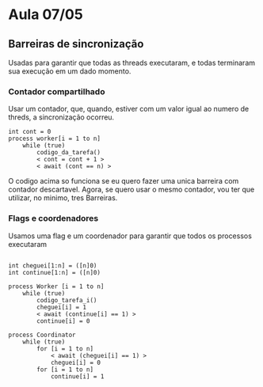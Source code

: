 # Aula 07/05

## Barreiras de sincronização

Usadas para garantir que todas as threads executaram, e todas terminaram sua
execução em um dado momento.

### Contador compartilhado

Usar um contador, que, quando, estiver com um valor igual ao numero de threds, a sincronização ocorreu.

```
int cont = 0
process worker[i = 1 to n]
    while (true)
        codigo_da_tarefa()
        < cont = cont + 1 >
        < await (cont == n) >
```

O codigo acima so funciona se eu quero fazer uma unica barreira com contador descartavel.
Agora, se quero usar o mesmo contador, vou ter que utilizar, no minimo, tres Barreiras.

### Flags e coordenadores

Usamos uma flag e um coordenador para garantir que todos os processos executaram

```

int cheguei[1:n] = ([n]0)
int continue[1:n] = ([n]0)

process Worker [i = 1 to n]
    while (true)
        codigo_tarefa_i()
        cheguei[i] = 1
        < await (continue[i] == 1) >
        continue[i] = 0

process Coordinator
    while (true)
        for [i = 1 to n]
            < await (cheguei[i] == 1) >
            cheguei[i] = 0
        for [i = 1 to n]
            continue[i] = 1
```
